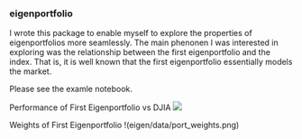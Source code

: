 ### eigenportfolio

I wrote this package to enable myself to explore the properties of eigenportfolios more seamlessly. The main phenonen I was interested in exploring was the relationship between the first eigenportfolio and the index. That is, it is well known that the first eigenportfolio essentially models the market.

Please see the examle notebook.

Performance of First Eigenportfolio vs DJIA
![](eigen/data/port_performance.png)

Weights of First Eigenportfolio
!(eigen/data/port_weights.png)
